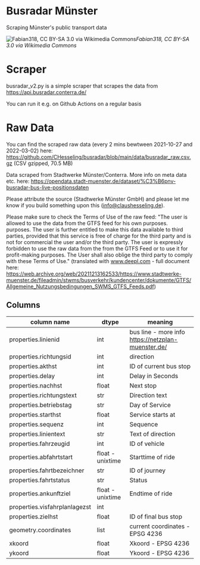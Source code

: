 # Busradar Münster

Scraping Münster's public transport data 

![Fabian318, CC BY-SA 3.0  via Wikimedia Commons](https://upload.wikimedia.org/wikipedia/commons/a/ad/IMG_5025_M%C3%BCnster_Hbf_SWMS_1015.jpg)*Fabian318, CC BY-SA 3.0  via Wikimedia Commons*


# Scraper

busradar_v2.py is a simple scraper that scrapes the data from https://api.busradar.conterra.de/ 

You can run it e.g. on Github Actions on a regular basis 

# Raw Data

You can find the scraped raw data (every 2 mins bewtween 2021-10-27 and 2022-03-02) here: https://github.com/CHesseling/busradar/blob/main/data/busradar_raw.csv.gz (CSV gzipped, 70.5 MB)

Data scraped from Stadtwerke Münster/Conterra. More info on meta data etc. here: https://opendata.stadt-muenster.de/dataset/%C3%B6pnv-busradar-bus-live-positionsdaten 

Please attribute the source (Stadtwerke Münster GmbH) and please let me know if you build something upon this (info@claushesseling.de).

Please make sure to check the Terms of Use of the raw feed:
"The user is allowed to use the data from the GTFS feed for his own purposes. purposes. The user is further entitled to make this data available to third parties, provided that this service is free of charge for the third party and is not for commercial the user and/or the third party. The user is expressly forbidden to use the raw data from the
from the GTFS Feed or to use it for profit-making purposes.
The User shall also oblige the third party to comply with these Terms of Use." (translated with www.deepl.com - full document here: https://web.archive.org/web/20211213162533/https://www.stadtwerke-muenster.de/fileadmin/stwms/busverkehr/kundencenter/dokumente/GTFS/Allgemeine_Nutzungsbedingungen_SWMS_GTFS_Feeds.pdf)

## Columns

|column name   |dtype   |meaning   |
|---|---|---|
|properties.linienid   |int   |bus line - more info https://netzplan-muenster.de/ |
|properties.richtungsid   |int   |direction   |
|properties.akthst   |int   |ID of current bus stop      |
|properties.delay   |int   |Delay in Seconds   |
|properties.nachhst   |float   |Next stop   |
|properties.richtungstext   |str   |Direction text   |
|properties.betriebstag   |str   |Day of Service   |
|properties.starthst   |float   |Service starts at   |
|properties.sequenz   |int   |Sequence   |
|properties.linientext   |str   |Text of direction   |
|properties.fahrzeugid   |int   |ID of vehicle   |
|properties.abfahrtstart   |float - unixtime   |Starttime of ride   |
|properties.fahrtbezeichner   |str   |ID of journey   |
|properties.fahrtstatus   |str   |Status   |
|properties.ankunftziel   |float - unixtime  |Endtime of ride   |
|properties.visfahrplanlagezst   |int   |   |
|properties.zielhst   |float   |ID of final bus stop   |
|geometry.coordinates   |list   |current coordinates - EPSG 4236   |
|xkoord   |float   |Xkoord - EPSG 4236   |
|ykoord   |float   |Ykoord - EPSG 4236   |


